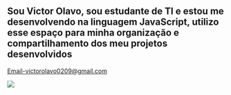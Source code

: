 ## Sou Victor Olavo, sou estudante de TI e estou me desenvolvendo na linguagem JavaScript, utilizo esse espaço para minha organização e compartilhamento dos meu projetos desenvolvidos
Email-victorolavo0209@gmail.com

![](https://media.tenor.com/bwfA1PrlwQwAAAAi/natsuki.gif)
<!--
**VicXYZV/VicXYZV** is a ✨ _special_ ✨ repository because its `README.md` (this file) appears on your GitHub profile.

Here are some ideas to get you started:

- 🔭 I’m currently working on ...
- 🌱 I’m currently learning ...
- 👯 I’m looking to collaborate on ...
- 🤔 I’m looking for help with ...
- 💬 Ask me about ...
- 📫 How to reach me: ...
- 😄 Pronouns: ...
- ⚡ Fun fact: ...
-->
